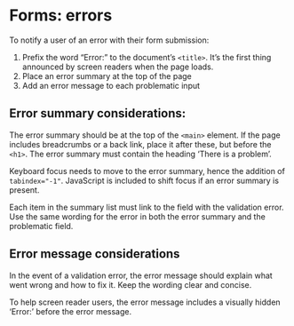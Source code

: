 # Forms: errors

To notify a user of an error with their form submission:

1. Prefix the word “Error:” to the document’s `<title>`. It’s the first thing announced by screen readers when the page loads.
2. Place an error summary at the top of the page
3. Add an error message to each problematic input

<example title="Examples of form errors" src="components/forms-errors.html.twig" />

## Error summary considerations:

The error summary should be at the top of the `<main>` element. If the page includes breadcrumbs or a back link, place it after these, but before the `<h1>`. The error summary must contain the heading ‘There is a problem’.

Keyboard focus needs to move to the error summary, hence the addition of `tabindex="-1"`. JavaScript is included to shift focus if an error summary is present.

Each item in the summary list must link to the field with the validation error. Use the same wording for the error in both the error summary and the problematic field.

## Error message considerations

In the event of a validation error, the error message should explain what went wrong and how to fix it. Keep the wording clear and concise.

To help screen reader users, the error message includes a visually hidden ‘Error:’ before the error message.